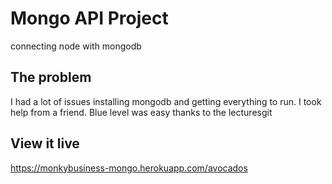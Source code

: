# Mongo API Project

connecting node with mongodb

## The problem

I had a lot of issues installing mongodb and getting everything to run. I took help from a friend.
Blue level was easy thanks to the lecturesgit

## View it live

https://monkybusiness-mongo.herokuapp.com/avocados
